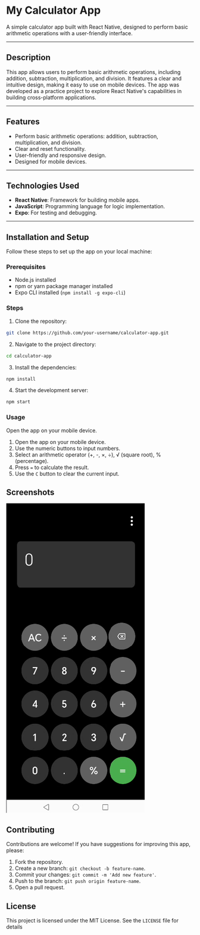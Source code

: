 # My Calculator App

A simple calculator app built with React Native, designed to perform basic arithmetic operations with a user-friendly interface.

---

## Description

This app allows users to perform basic arithmetic operations, including addition, subtraction, multiplication, and division. It features a clear and intuitive design, making it easy to use on mobile devices. The app was developed as a practice project to explore React Native's capabilities in building cross-platform applications.

---

## Features

- Perform basic arithmetic operations: addition, subtraction, multiplication, and division.
- Clear and reset functionality.
- User-friendly and responsive design.
- Designed for mobile devices.

---

## Technologies Used

- **React Native**: Framework for building mobile apps.
- **JavaScript**: Programming language for logic implementation.
- **Expo**: For testing and debugging.

---

## Installation and Setup

Follow these steps to set up the app on your local machine:

### Prerequisites
- Node.js installed
- npm or yarn package manager installed
- Expo CLI installed (`npm install -g expo-cli`)

### Steps
1. Clone the repository:
```bash
git clone https://github.com/your-username/calculator-app.git
```

2. Navigate to the project directory:
```bash
cd calculator-app
```

3. Install the dependencies:
```bash
npm install
```

4. Start the development server:
```bash
npm start
```

### Usage
Open the app on your mobile device.
1. Open the app on your mobile device.
2. Use the numeric buttons to input numbers.
3. Select an arithmetic operator (+, -, ×, ÷), √ (square root), % (percentage).
4. Press `=` to calculate the result.
5. Use the `C` button to clear the current input.

## Screenshots

![image](https://github.com/AnjalieKa16/MAD_Calculator/blob/master/assets/cal%20overview.png)

## Contributing
Contributions are welcome! If you have suggestions for improving this app, please:

1. Fork the repository.
2. Create a new branch: `git checkout -b feature-name`.
3. Commit your changes: `git commit -m 'Add new feature'`.
4. Push to the branch: `git push origin feature-name`.
5. Open a pull request.

## License
This project is licensed under the MIT License. See the `LICENSE` file for details

